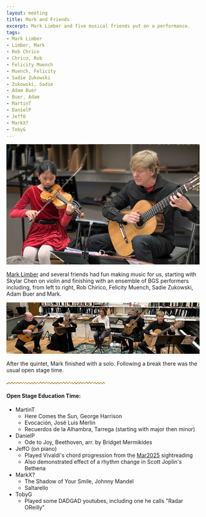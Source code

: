 ```yaml
---
layout: meeting
title: Mark and Friends
excerpt: Mark Limber and five musical friends put on a performance.
tags:
- Mark Limber
- Limber, Mark
- Rob Chrico
- Chrico, Rob
- Felicity Muench
- Muench, Felicity
- Sadie Zukowski
- Zukowski, Sadie
- Adam Buer
- Buer, Adam
- MartinT
- DanielP
- JeffO
- MarkX?
- TobyG
---
```

![SkyMark](/pics/20250331-SkyMark_4968c.jpg)

[Mark Limber](https://www.facebook.com/marklimbermusic/) and several friends had fun making music for us,
starting with Skylar Chen on violin and finishing with
an ensemble of BGS performers including, from left to right,
Rob Chirico, Felicity Muench, Sadie Zukowski, Adam Buer and Mark.

![Quintet](/pics/20250331-ensemble_4980b.jpg)

After the quintet, Mark finished with a solo.  Following a break there was the usual open stage time.

![line](/pics/wgly-line.png)

#### Open Stage Education Time: ####
* MartinT
   - Here Comes the Sun, George Harrison
   - Evocación, José Luis Merlin
   - Recuerdos de la Alhambra, Tarrega (starting with major then minor)
* DanielP
   - Ode to Joy, Beethoven, arr. by Bridget Mermikides
* JeffO (on piano)
   - Played Vivaldi's chord progression from the [Mar2025](https://jjolson.net/BGS/Mar2025.pdf) sightreading
   - Also demonstrated effect of a rhythm change in Scott Joplin's Bethena
* MarkX?
   - The Shadow of Your Smile, Johnny Mandel
   - Saltarello
* TobyG
   - Played some DADGAD youtubes, including one he calls "Radar OReilly"
